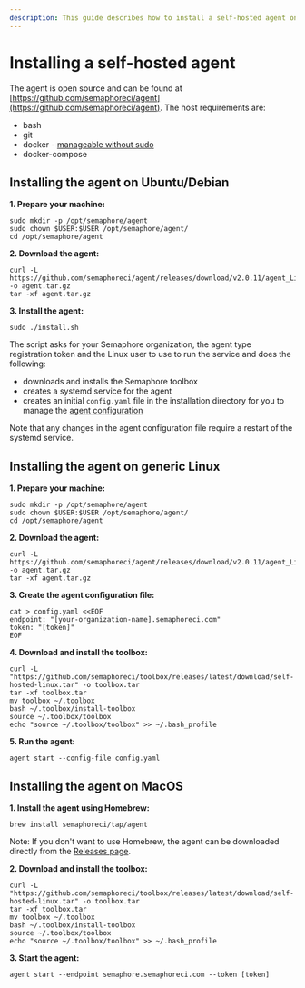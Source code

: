 ```yaml
---
description: This guide describes how to install a self-hosted agent on various different operating systems and architectures.
---
```


# Installing a self-hosted agent

The agent is open source and can be found at [https://github.com/semaphoreci/agent](https://github.com/semaphoreci/agent). The host requirements are:

- bash
- git
- docker - [manageable without sudo][docker without sudo]
- docker-compose

## Installing the agent on Ubuntu/Debian

<b>1. Prepare your machine:</b>

```
sudo mkdir -p /opt/semaphore/agent
sudo chown $USER:$USER /opt/semaphore/agent/
cd /opt/semaphore/agent
```

<b>2. Download the agent:</b>

```
curl -L https://github.com/semaphoreci/agent/releases/download/v2.0.11/agent_Linux_x86_64.tar.gz -o agent.tar.gz
tar -xf agent.tar.gz
```

<b>3. Install the agent:</b>

```
sudo ./install.sh
```

The script asks for your Semaphore organization, the agent type registration token and the Linux user to use to run the service and does the following:

- downloads and installs the Semaphore toolbox
- creates a systemd service for the agent
- creates an initial `config.yaml` file in the installation directory for you to manage the [agent configuration][agent-configuration]

Note that any changes in the agent configuration file require a restart of the systemd service.

## Installing the agent on generic Linux

<b>1. Prepare your machine:</b>

```
sudo mkdir -p /opt/semaphore/agent
sudo chown $USER:$USER /opt/semaphore/agent/
cd /opt/semaphore/agent
```

<b>2. Download the agent:</b>

```
curl -L https://github.com/semaphoreci/agent/releases/download/v2.0.11/agent_Linux_x86_64.tar.gz -o agent.tar.gz
tar -xf agent.tar.gz
```

<b>3. Create the agent configuration file:</b>

```
cat > config.yaml <<EOF
endpoint: "[your-organization-name].semaphoreci.com"
token: "[token]"
EOF
```

<b>4. Download and install the toolbox:</b>

```
curl -L "https://github.com/semaphoreci/toolbox/releases/latest/download/self-hosted-linux.tar" -o toolbox.tar
tar -xf toolbox.tar
mv toolbox ~/.toolbox
bash ~/.toolbox/install-toolbox
source ~/.toolbox/toolbox
echo "source ~/.toolbox/toolbox" >> ~/.bash_profile
```

<b>5. Run the agent:</b>

```
agent start --config-file config.yaml
```

## Installing the agent on MacOS

<b>1. Install the agent using Homebrew:</b>

```
brew install semaphoreci/tap/agent
```

Note: If you don't want to use Homebrew, the agent can be downloaded directly from the [Releases page][releases-page].

<b>2. Download and install the toolbox:</b>

```
curl -L "https://github.com/semaphoreci/toolbox/releases/latest/download/self-hosted-linux.tar" -o toolbox.tar
tar -xf toolbox.tar
mv toolbox ~/.toolbox
bash ~/.toolbox/install-toolbox
source ~/.toolbox/toolbox
echo "source ~/.toolbox/toolbox" >> ~/.bash_profile
```

<b>3. Start the agent:</b>

```
agent start --endpoint semaphore.semaphoreci.com --token [token]
```

[agent-configuration]: ./configure-self-hosted-agent.md
[releases-page]: https://github.com/semaphoreci/agent/releases
[docker without sudo]: https://docs.docker.com/engine/install/linux-postinstall/#manage-docker-as-a-non-root-user
